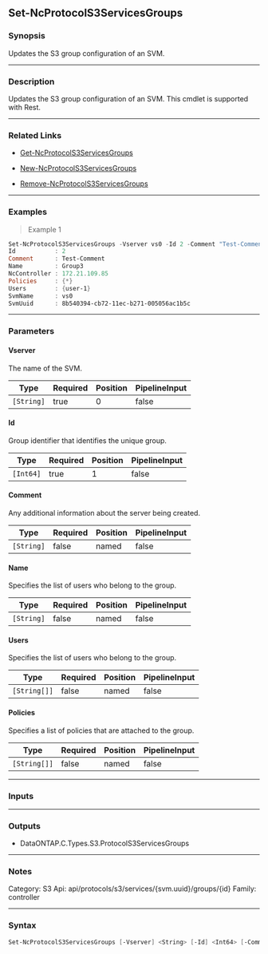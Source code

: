 Set-NcProtocolS3ServicesGroups
------------------------------

### Synopsis
Updates the S3 group configuration of an SVM.

---

### Description

Updates the S3 group configuration of an SVM. This cmdlet is supported with Rest.

---

### Related Links
* [Get-NcProtocolS3ServicesGroups](Get-NcProtocolS3ServicesGroups)

* [New-NcProtocolS3ServicesGroups](New-NcProtocolS3ServicesGroups)

* [Remove-NcProtocolS3ServicesGroups](Remove-NcProtocolS3ServicesGroups)

---

### Examples
> Example 1

```PowerShell
Set-NcProtocolS3ServicesGroups -Vserver vs0 -Id 2 -Comment "Test-Comment" -Name "Group3"
Id           : 2
Comment      : Test-Comment
Name         : Group3
NcController : 172.21.109.85
Policies     : {*}
Users        : {user-1}
SvmName      : vs0
SvmUuid      : 8b540394-cb72-11ec-b271-005056ac1b5c

```

---

### Parameters
#### **Vserver**
The name of the SVM.

|Type      |Required|Position|PipelineInput|
|----------|--------|--------|-------------|
|`[String]`|true    |0       |false        |

#### **Id**
Group identifier that identifies the unique group.

|Type     |Required|Position|PipelineInput|
|---------|--------|--------|-------------|
|`[Int64]`|true    |1       |false        |

#### **Comment**
Any additional information about the server being created.

|Type      |Required|Position|PipelineInput|
|----------|--------|--------|-------------|
|`[String]`|false   |named   |false        |

#### **Name**
Specifies the list of users who belong to the group.

|Type      |Required|Position|PipelineInput|
|----------|--------|--------|-------------|
|`[String]`|false   |named   |false        |

#### **Users**
Specifies the list of users who belong to the group.

|Type        |Required|Position|PipelineInput|
|------------|--------|--------|-------------|
|`[String[]]`|false   |named   |false        |

#### **Policies**
Specifies a list of policies that are attached to the group.

|Type        |Required|Position|PipelineInput|
|------------|--------|--------|-------------|
|`[String[]]`|false   |named   |false        |

---

### Inputs

---

### Outputs
* DataONTAP.C.Types.S3.ProtocolS3ServicesGroups

---

### Notes
Category: S3
Api: api/protocols/s3/services/{svm.uuid}/groups/{id}
Family: controller

---

### Syntax
```PowerShell
Set-NcProtocolS3ServicesGroups [-Vserver] <String> [-Id] <Int64> [-Comment <String>] [-Name <String>] [-Users <String[]>] [-Policies <String[]>] [<CommonParameters>]
```
